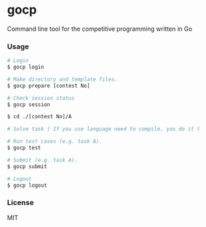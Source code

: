# gocp

Command line tool for the competitive programming written in Go

### Usage

```sh 
# Login
$ gocp login

# Make directory and template files.
$ gocp prepare [contest No]

# Check session status
$ gocp session

$ cd ./[contest No]/A

# Solve task ( If you use language need to compile, you do it )

# Run test cases (e.g. task A).
$ gocp test

# Submit (e.g. task A).
$ gocp submit

# Logout
$ gocp logout
```

### License

MIT

